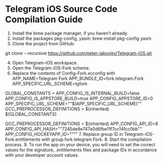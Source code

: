 # Telegram iOS Source Code Compilation Guide

1. Install the brew package manager, if you haven’t already.
2. Install the packages pkg-config, yasm:
brew install pkg-config yasm
3. Clone the project from GitHub:

git clone --recursive https://github.com/peter-iakovlev/Telegram-iOS.git

4. Open Telegram-iOS.workspace.
5. Open the Telegram-iOS-Fork scheme.
6. Replace the contents of Config-Fork.xcconfig with
APP_NAME=Telegram Fork
APP_BUNDLE_ID=fork.telegram.Fork
APP_SPECIFIC_URL_SCHEME=tgfork

GLOBAL_CONSTANTS = APP_CONFIG_IS_INTERNAL_BUILD=false APP_CONFIG_IS_APPSTORE_BUILD=true APP_CONFIG_APPSTORE_ID=0 APP_SPECIFIC_URL_SCHEME="\"$(APP_SPECIFIC_URL_SCHEME)\""
GCC_PREPROCESSOR_DEFINITIONS = $(inherited) $(GLOBAL_CONSTANTS)

GCC_PREPROCESSOR_DEFINITIONS = $(inherited) APP_CONFIG_API_ID=8 APP_CONFIG_API_HASH="\"7245de8e747a0d6fbe11f7cc14fcc0bb\"" APP_CONFIG_HOCKEYAPP_ID="\"\""
7. Replace group ID in Telegram-iOS-Fork.entitlements with group.fork.telegram.Fork.
8. Start the compilation process.
9. To run the app on your device, you will need to set the correct values for the signature, .entitlements files and package IDs in accordance with your developer account values.
